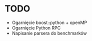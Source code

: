 TODO
====
  * Ogarnięcie boost::python + openMP
  * Ogarnięcie Python RPC
  * Napisanie parsera do benchmarków

